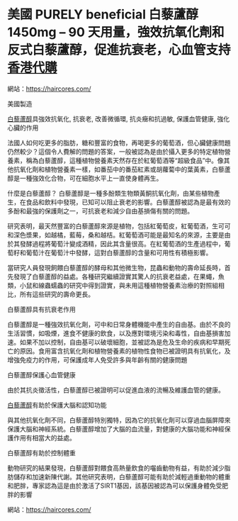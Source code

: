 # 美國 PURELY beneficial 白藜蘆醇 1450mg – 90 天用量，強效抗氧化劑和反式白藜蘆醇，促進抗衰老，心血管支持 [香港代購](https://haircores.com/)

網站：https://haircores.com/

美國製造

[白藜蘆醇](https://haircores.com/product/%e7%be%8e%e5%9c%8b-purely-beneficial-%e7%99%bd%e8%97%9c%e8%98%86%e9%86%87-1450mg-90-%e5%a4%a9%e7%94%a8%e9%87%8f%ef%bc%8c%e5%bc%b7%e6%95%88%e6%8a%97%e6%b0%a7%e5%8c%96%e5%8a%91%e5%92%8c%e5%8f%8d/)具強效抗氧化, 抗衰老, 改善微循環, 抗炎癥和抗過敏, 保護血管健康, 強化心臟的作用

法國人如何吃更多的脂肪，糖和豐富的食物，再喝更多的葡萄酒，但心臟健康問題仍然較少？這個令人費解的問題的答案，一般被認為是由於攝入更多的特定植物營養素，稱為白藜蘆醇，這種植物營養素天然存在於紅葡萄酒等“超級食品”中。像其他抗氧化劑和植物營養素一樣，如番茄中的番茄紅素或胡蘿蔔中的葉黃素，白藜蘆醇是一種強效化合物，可在細胞水平上一直使身體再生。

什麼是白藜蘆醇？
白藜蘆醇是一種多酚類生物類黃酮抗氧化劑，由某些植物產生，在食品和飲料中發現，已知可以阻止衰老的影響。白藜蘆醇被認為是最有效的多酚和最強的保護劑之一，可抗衰老和減少自由基損傷有關的問題。

研究表明，最天然豐富的白藜蘆醇來源是植物，包括紅葡萄皮，紅葡萄酒，生可可和深色漿果，如越橘，藍莓，桑和越桔。紅葡萄酒可能是最知名的來源，主要是由於其發酵過程將葡萄汁變成酒精，因此其含量很高。在紅葡萄酒的生產過程中，葡萄籽和葡萄汁在葡萄汁中發酵，這對白藜蘆醇的含量和可用性有積極影響。

當研究人員發現飼餵白藜蘆醇的酵母和其他微生物，昆蟲和動物的壽命延長時，首先發現了白藜蘆醇的益處。各種研究繼續證實其驚人的抗衰老益處，在果蠅，魚類，小鼠和線蟲蠕蟲的研究中得到證實，與未用這種植物營養素治療的對照組相比，所有這些研究的壽命更長。

白藜蘆醇具有抗衰老作用

白藜蘆醇是一種強效抗氧化劑，可中和日常身體機能中產生的自由基。由於不良的生活習慣，如吸煙，進食不健康的飲食，以及應對環境污染和毒性，自由基損害加速。如果不加以控制，自由基可以破壞細胞，並被認為是危及生命的疾病和早期死亡的原因。食用富含抗氧化劑和植物營養素的植物性食物已被證明具有抗氧化，及增強免疫力的作用，可保護成年人免受許多與年齡有關的健康問題

白藜蘆醇保護心血管健康

由於其抗炎徵活性，白藜蘆醇已被證明可以促進血液的流暢及維護血管的健康。

[白藜蘆醇](https://haircores.com/product/%e7%be%8e%e5%9c%8b-purely-beneficial-%e7%99%bd%e8%97%9c%e8%98%86%e9%86%87-1450mg-90-%e5%a4%a9%e7%94%a8%e9%87%8f%ef%bc%8c%e5%bc%b7%e6%95%88%e6%8a%97%e6%b0%a7%e5%8c%96%e5%8a%91%e5%92%8c%e5%8f%8d/)有助於保護大腦和認知功能

與其他抗氧化劑不同，白藜蘆醇特別獨特，因為它的抗氧化劑可以穿過血腦屏障來保護大腦和神經系統。白藜蘆醇增加了大腦的血流量，對健康的大腦功能和神經保護作用有相當大的益處。

白藜蘆醇有助於控制體重

動物研究的結果發現，白藜蘆醇對餵食高熱量飲食的囓齒動物有益，有助於減少脂肪儲存和加速新陳代謝。其他研究表明，白藜蘆醇可能有助於減輕過重動物的體重和肥胖，專家認為這是由於激活了SIRT1基因，該基因被認為可以保護身體免受肥胖的影響

網站：https://haircores.com/
